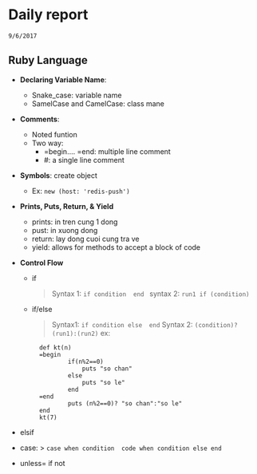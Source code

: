# Daily report 
`9/6/2017`
## Ruby Language

- **Declaring Variable Name**: 
	- Snake_case: variable name
	- SamelCase and CamelCase: class mane
- **Comments**:
	- Noted funtion
	- Two way: 
		- =begin.... =end: multiple line comment 
		- #: a single line comment 
- **Symbols**: create object 
	- Ex: `new (host: 'redis-push')`
- **Prints,	Puts,	Return,	&	Yield**
	- prints: in tren cung 1 dong
	- pust: in xuong dong
	- return:  lay dong cuoi cung tra ve 
	- yield: 	allows	for	methods to	accept	a block	of	code
- **Control Flow** 
	- if
		>Syntax 1:
			`if condition 
				end `
		syntax 2: 
			`run1 if (condition)`

	- if/else
		> Syntax1:
			`if condition
			else 
			end`
		Syntax 2:
			`(condition)?(run1):(run2)`
		ex:
		
			def kt(n)
			=begin
					if(n%2==0)
						puts "so chan"
					else
						puts "so le"
					end
			=end
					puts (n%2==0)? "so chan":"so le"
			end
			kt(7)
- elsif
- case: 
		> `case
		when condition 
			code
		when condition
		else
	end`

- unless= if not

